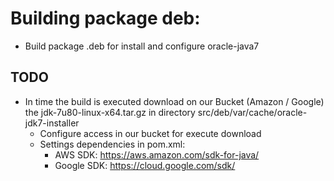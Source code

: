 Building package deb: 
================

- Build package .deb for install and configure oracle-java7

## TODO
- In time the build is executed download on our Bucket (Amazon / Google) 
    the jdk-7u80-linux-x64.tar.gz in directory src/deb/var/cache/oracle-jdk7-installer
    - Configure access in our bucket for execute download
    - Settings dependencies in pom.xml: 
        - AWS SDK: https://aws.amazon.com/sdk-for-java/
        - Google SDK: https://cloud.google.com/sdk/